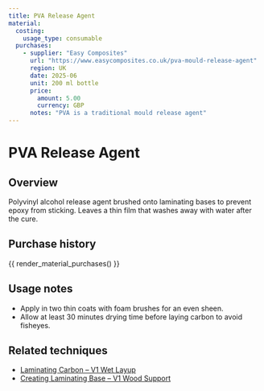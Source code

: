 ```yaml
---
title: PVA Release Agent
material:
  costing:
    usage_type: consumable
  purchases:
    - supplier: "Easy Composites"
      url: "https://www.easycomposites.co.uk/pva-mould-release-agent"
      region: UK
      date: 2025-06
      unit: 200 ml bottle
      price:
        amount: 5.00
        currency: GBP
      notes: "PVA is a traditional mould release agent"
---
```

# PVA Release Agent

## Overview
Polyvinyl alcohol release agent brushed onto laminating bases to prevent epoxy from sticking. Leaves a thin film that
washes away with water after the cure.

## Purchase history

{{ render_material_purchases() }}

## Usage notes
- Apply in two thin coats with foam brushes for an even sheen.
- Allow at least 30 minutes drying time before laying carbon to avoid fisheyes.

## Related techniques
- [Laminating Carbon – V1 Wet Layup](../techniques/laminating-carbon/v1/wet-layup.md)
- [Creating Laminating Base – V1 Wood Support](../techniques/creating-laminating-base/v1/wood-support.md)
